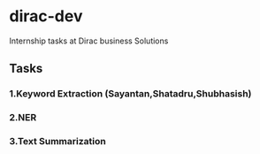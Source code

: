 # dirac-dev
Internship tasks at Dirac business Solutions
## Tasks
### 1.Keyword Extraction (Sayantan,Shatadru,Shubhasish)
### 2.NER
### 3.Text Summarization

